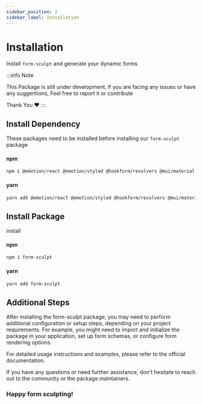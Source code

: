 ```yaml
---
sidebar_position: 2
sidebar_label: Installation
---
```

# Installation
Install `form-sculpt` and generate your dynamic forms

:::info Note

This Package is still under development, if you are facing any issues or have any suggentions,  Feel free to report it or contribute

Thank You ❤️
:::

## Install Dependency

These packages need to be installed before installing our `form-sculpt` package

#### npm
```bash
npm i @emotion/react @emotion/styled @hookform/resolvers @mui/material @mui/x-date-pickers moment react-hook-form yup
```

#### yarn
```bash
yarn add @emotion/react @emotion/styled @hookform/resolvers @mui/material@mui/x-date-pickers moment react-hook-form yup
```

## Install Package
install 
#### npm
```bash
npm i form-sculpt
```

#### yarn
```bash
yarn add form-sculpt
```

## Additional Steps
After installing the form-sculpt package, you may need to perform additional configuration or setup steps, depending on your project requirements. For example, you might need to import and initialize the package in your application, set up form schemas, or configure form rendering options.

For detailed usage instructions and examples, please refer to the official documentation.

If you have any questions or need further assistance, don't hesitate to reach out to the community or the package maintainers.

### Happy form sculpting!
